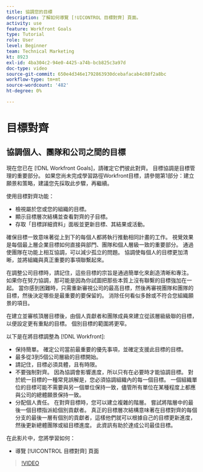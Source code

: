```yaml
---
title: 協調您的目標
description: 了解如何導覽 [!UICONTROL 目標對齊] 頁面。
activity: use
feature: Workfront Goals
type: Tutorial
role: User
level: Beginner
team: Technical Marketing
kt: 8923
exl-id: 4ba304c2-94e0-4425-a74b-bcb825c3a97d
doc-type: video
source-git-commit: 650e4d346e1792863930dcebafacab4c88f2a8bc
workflow-type: tm+mt
source-wordcount: '482'
ht-degree: 0%

---
```


# 目標對齊

## 協調個人、團隊和公司之間的目標

現在您已在 [!DNL Workfront Goals]，請確定它們彼此對齊。 目標協調是目標管理的重要部分。 如果您尚未完成學習路徑Workfront目標，請參閱第1部分：建立願景和策略，建議您先採取此步驟，再繼續。

<!--Insert link to LP 1, above -->

使用目標對齊功能：

* 檢視屬於您或您的組織的目標。
* 顯示目標層次結構並查看對齊的子目標。
* 存取「目標詳細資料」面板並更新目標、其結果或活動。

確保目標一致意味著從上到下的每個人都將執行推動相同計畫的工作。 視覺效果是每個最上層企業目標如何直接與部門、團隊和個人層級一致的重要部分。 通過使團隊在功能上相互協調，可以減少孤立的問題。 協調使每個人的目標更加清晰，並將組織與真正重要的事項聯繫起來。

在調整公司目標時，請記住，這些目標的宗旨是通過簡單化來創造清晰和專注。 如果你在努力協調，那可能是因為你試圖把那些本質上沒有聯繫的目標強加在一起。 當你感到困難時，只需重新審視公司的最高目標，然後再審視團隊和團隊的目標，然後決定哪些是最重要的要保留的。 消除任何看似多餘或不符合您組織願景的項目。

在建立並審核頂層目標後，由個人貢獻者和團隊成員來建立從該層級級聯的目標，以便設定更有重點的目標。 個別目標的範圍將更窄。

<!-- Pro-tips graphic -->

以下是在將目標調整為 [!DNL Workfront]:

* 保持簡單。 確定公司當前最重要的優先事項，並確定支援此目標的目標。
* 最多從3到5個公司層級的目標開始。
* 請記住，目標必須具體，且有時限。
* 不要強制對齊。 因為協調會影響進度，所以只有在必要時才能協調目標。 對於統一目標的一種常見誤解是，您必須協調組織內的每一個目標。 一個組織單位的目標可能不需要與另一個單位保持一致，儘管所有單位在某種程度上都應與公司的總體願景保持一致。
* 分配個人責任。 在對齊目標時，您可以建立複雜的階層。 嘗試將階層中的最後一個目標指派給個別貢獻者。 真正的目標層次結構意味著在目標對齊的每個分支的最後一層有個別的貢獻者，這樣他們就可以根據自己的目標更新進度，然後更新總體團隊或組目標進度。 此資訊有助於達成公司最佳目標。

在此影片中，您將學習如何：

* 導覽 [!UICONTROL 目標對齊] 頁面

>[!VIDEO](https://video.tv.adobe.com/v/335195/?quality=12&learn=on)
